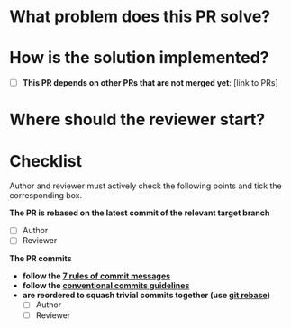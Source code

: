 # What problem does this PR solve?

# How is the solution implemented?

- [ ] **This PR depends on other PRs that are not merged yet**: [link to PRs]

# Where should the reviewer start?

# Checklist

Author and reviewer must actively check the following points and tick the corresponding box.

**The PR is rebased on the latest commit of the relevant target branch**

- [ ] Author
- [ ] Reviewer

**The PR commits**

- **follow the [7 rules of commit messages](https://chris.beams.io/posts/git-commit/)**
- **follow the [conventional commits guidelines](https://www.conventionalcommits.org/)**
- **are reordered to squash trivial commits together (use [git rebase](http://gitready.com/advanced/2009/03/20/reorder-commits-with-rebase.html))**
  - [ ] Author
  - [ ] Reviewer
